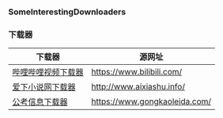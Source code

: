 ### SomeInterestingDownloaders

### 下载器

| 下载器                                                                                                 | 源网址                        |
| ------------------------------------------------------------------------------------------------------ | ----------------------------- |
| [哔哩哔哩视频下载器](https://github.com/Day-Bright/SomeInterestingDownloaders/blob/main/bilibili.py)      | https://www.bilibili.com/     |
| [爱下小说网下载器](https://github.com/Day-Bright/SomeInterestingDownloaders/blob/main/FictionDownload.py) | http://www.aixiashu.info/     |
| [公考信息下载器](https://github.com/Day-Bright/GongKaoLeiDaSpider)                                        | https://www.gongkaoleida.com/ |

